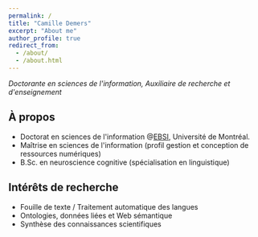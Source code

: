 ```yaml
---
permalink: /
title: "Camille Demers"
excerpt: "About me"
author_profile: true
redirect_from: 
  - /about/
  - /about.html
---
```


*Doctorante en sciences de l'information, Auxiliaire de recherche et d'enseignement* 

## À propos 
- Doctorat en sciences de l'information @[EBSI](https://ebsi.umontreal.ca/accueil/), Université de Montréal.
- Maîtrise en sciences de l'information (profil gestion et conception de ressources numériques)
- B.Sc. en neuroscience cognitive (spécialisation en linguistique) 

## Intérêts de recherche
- Fouille de texte / Traitement automatique des langues
- Ontologies, données liées et Web sémantique
- Synthèse des connaissances scientifiques

<!-- ## Projets de recherche en cours -->
<!-- https://academicpages.github.io/markdown/ -->

